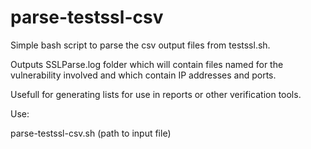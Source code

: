 # parse-testssl-csv

Simple bash script to parse the csv output files from testssl.sh.

Outputs SSLParse.log folder which will contain files named for the vulnerability involved and which contain IP addresses and ports.

Usefull for generating lists for use in reports or other verification tools.

Use:

parse-testssl-csv.sh (path to input file)
